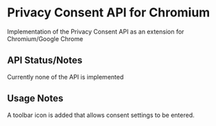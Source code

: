 Privacy Consent API for Chromium
================================

Implementation of the Privacy Consent API as an extension for Chromium/Google Chrome


API Status/Notes
----------------

Currently none of the API is implemented


Usage Notes
-----------

A toolbar icon is added that allows consent settings to be entered. 

